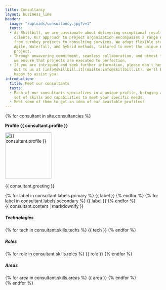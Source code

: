 ```yaml
---
title: Consultancy
layout: business_line
header:
  image: "/uploads/consultancy.jpg?v=1"
  texts:
  - At Skillbill, we are passionate about delivering exceptional results for our valued
    clients. Our approach to project organization encompasses a range of methodologies,
    from turnkey projects to consulting services. We adopt flexible strategies, including
    Agile, Waterfall, and hybrid methods, tailored to meet the unique needs of each
    project.
  - Through unwavering commitment, seamless collaboration, and utmost trustworthiness,
    we ensure that projects are executed to perfection.
  - If you are intrigued and seek further information, please don't hesitate to reach
    out to us at [info@skillbill.it](mailto:info@skillbill.it). We'll be more than
    happy to assist you!
introduction:
  title: Meet our consultants
  texts:
  - Each of our consultants specializes in a unique profile, bringing a comprehensive
    set of skills and capabilities to meet your specific needs.
  - Meet some of them to get an idea of our available profiles!
---
```


<link rel="stylesheet" href="./css/consultancy.css">
<!-- Consultants -->
<section id="consultants">
  {% for consultant in site.consultancies %}
  <div>
    <p>
      <strong class="rotated">
        Profile {{ consultant.profile }}
      </strong>
    </p>
    <div class="profile">
      <div class="person">
        <div class="header">
            <img
              src="{{ consultant.image }}"
              alt="{{ consultant.profile }}"
              loading="lazy"
              width="150"
              height="150"
            >
            <div>
              <!-- Greeting -->
              <p class="greeting">
                {{ consultant.greeting }}
              </p>
              <!-- Labels -->
              <div class="labels">
                {% for label in consultant.labels.primary %}
                  <span class="label label-accent">{{ label }}</span>
                {% endfor %}
                {% for label in consultant.labels.secondary %}
                  <span class="label">{{ label }}</span>
                {% endfor %}
              </div>
            </div>
          </div>
          <div class="body">
            {{ consultant.content | markdownify }}
          </div>
        </div>
        <div class="skills">
          <div>
            <h5>Technologies</h5>
            <div class="labels">
              {% for tech in consultant.skills.techs %}
                <span class="label label-secondary">{{ tech }}</span>
              {% endfor %}
            </div>
          </div>
          <div>
            <h5>Roles</h5>
            <div class="labels">
              {% for role in consultant.skills.roles %}
                <span class="label label-secondary">{{ role }}</span>
              {% endfor %}
            </div>
          </div>
          <div>
            <h5>Areas</h5>
            <div class="labels">
              {% for area in consultant.skills.areas %}
                <span class="label label-secondary">{{ area }}</span>
              {% endfor %}
            </div>
          </div>
        </div>
      </div>
  </div>
  {% endfor %}
</section>